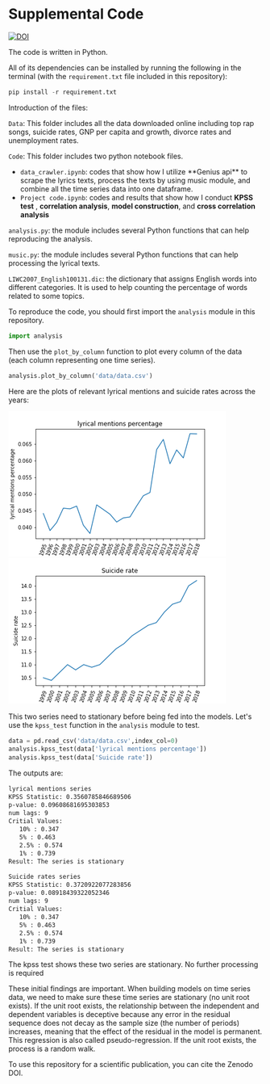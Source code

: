 # Supplemental Code

[![DOI](https://zenodo.org/badge/483473735.svg)](https://zenodo.org/badge/latestdoi/483473735)

The code is written in Python.</p>
All of its dependencies can be installed by running the following in the terminal (with the `requirement.txt` file included in this repository):
```python
pip install -r requirement.txt
```

Introduction of the files:</p>
`Data`: This folder includes all the data downloaded online including top rap songs, suicide rates, GNP per capita and growth, divorce rates and unemployment rates.</p>

`Code`: This folder includes two python notebook files.
<ul>
   <li><code>data_crawler.ipynb</code>: codes that show how I utilize **Genius api** to scrape the lyrics texts, process the texts by using music module, and combine all the time series data into one dataframe.</li>
   <li><code>Project code.ipynb</code>: codes and results that show how I conduct <strong>KPSS test</strong> , <strong>correlation analysis</strong>, <strong>model construction</strong>, and <strong>cross correlation analysis</strong></li>
</ul>

`analysis.py`: the module includes several Python functions that can help reproducing the analysis.</p>
`music.py`: the module includes several Python functions that can help processing the lyrical texts.</p>
`LIWC2007_English100131.dic`: the dictionary that assigns English words into different categories. It is used to help counting the percentage of words related to some topics.</p>

To reproduce the code, you should first import the `analysis` module in this repository. </p>
```python
import analysis
```
Then use the `plot_by_column` function to plot every column of the data (each column representing one time series).
```python
analysis.plot_by_column('data/data.csv')
```
Here are the plots of relevant lyrical mentions and suicide rates across the years: </p>
![lyrical mentions related to death, negative emotions](https://github.com/macs30200-s22/replication-materials-zhiqianc/blob/main/visualization/lyrical%20mentions%20percentage_by_year.png)
![suicide rates](https://github.com/macs30200-s22/replication-materials-zhiqianc/blob/main/visualization/Suicide%20rate_by_year.png)

This two series need to stationary before being fed into the models. Let's use the `kpss_test` function in the `analysis` module to test. 
```python
data = pd.read_csv('data/data.csv',index_col=0)
analysis.kpss_test(data['lyrical mentions percentage'])
analysis.kpss_test(data['Suicide rate'])
```
The outputs are:
```
lyrical mentions series
KPSS Statistic: 0.3560785846689506
p-value: 0.09608681695303853
num lags: 9
Critial Values:
   10% : 0.347
   5% : 0.463
   2.5% : 0.574
   1% : 0.739
Result: The series is stationary
```
```
Suicide rates series
KPSS Statistic: 0.3720922077283856
p-value: 0.08918439322052346
num lags: 9
Critial Values:
   10% : 0.347
   5% : 0.463
   2.5% : 0.574
   1% : 0.739
Result: The series is stationary
```

The kpss test shows these two series are  stationary. No further processing is required</p>

These initial findings are important. When building models on time series data, we need to make sure these time series are stationary (no unit root exists). If the unit root exists, the relationship between the independent and dependent variables is deceptive because any error in the residual sequence does not decay as the sample size (the number of periods) increases, meaning that the effect of the residual in the model is permanent. This regression is also called pseudo-regression. If the unit root exists, the process is a random walk.</p>

To use this repository for a scientific publication, you can cite the Zenodo DOI.
